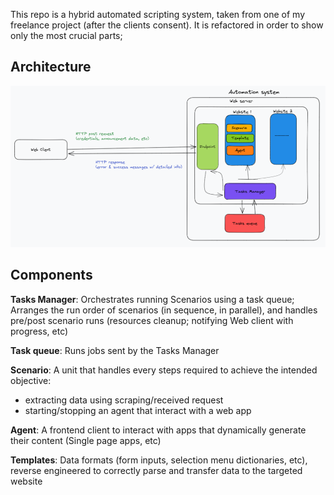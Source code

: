 
This repo is a hybrid automated scripting system, taken from one of my freelance project (after the clients consent).
It is refactored in order to show only the most crucial parts; 
 
## Architecture

<p align="start">
    <img src="images/project-architecture.png" width='600'>
<p>


## Components

**Tasks Manager**: Orchestrates running Scenarios using a task queue;
 Arranges the run order of scenarios (in sequence, in parallel), 
 and handles  pre/post scenario runs (resources cleanup; notifying Web client with progress, etc)

**Task queue**: Runs jobs sent by the Tasks Manager

**Scenario**: A unit that handles every steps required to achieve the intended objective:
 - extracting data using scraping/received request
 - starting/stopping an agent that interact with a web app

**Agent**: A frontend client to interact with apps
  that dynamically generate their content (Single page apps, etc)

**Templates**: Data formats (form inputs, selection menu dictionaries, etc),
reverse engineered to correctly parse and transfer data to the targeted website 

